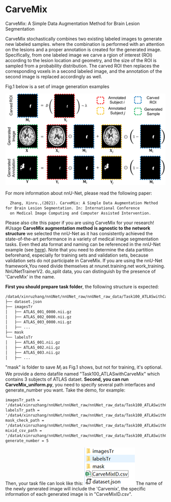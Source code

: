 # CarveMix
CarveMix: A Simple Data Augmentation Method for Brain Lesion Segmentation

CarveMix stochastically combines two existing labeled images to generate new labeled samples. where the combination is performed with an attention on the lesions and a proper annotation is created for the generated image. Specifically, from one labeled image we carve a rgion of interest (ROI) according to the lesion location and geometry, and
the size of the ROI is sampled from a probability distribution. The carved ROI then replaces the corresponding voxels in a second labeled image, and the annotation of the second image is replaced accordingly as well.

Fig.1 below is a set of image generation examples

![image](https://github.com/ZhangxinruBIT/CarveMix/blob/main/readme_Img/carve.png)

For more information about nnU-Net, please read the following paper:


      Zhang, Xinru.,(2021). CarveMix: A Simple Data Augmentation Method for Brain Lesion Segmentation. In: International Conference 
      on Medical Image Computing and Computer Assisted Intervention.

Please also cite this paper if you are using CarveMix for your research!
#Usage
**CarveMix augmentation method is agnostic to the network structure**
we selected the nnU-Net as it has consistently achieved the state-of-the-art performance in a variety of medical image segmentation tasks. Even thed ata format and naming can be referenced in the nnU-Net example (see [here](https://github.com/MIC-DKFZ/nnUNet.git)).
Note that you need to determine the data partition beforehand, especially for training sets and validation sets, because validation sets do not participate in CarveMix. If you are using the nnU-Net framework,You need  divide themselves at nnunet.training.net work_training. NnUNetTrainerV2. do_split data, you can distinguish by the presence of 'CarveMix' in the name.

**First you should prepare task folder**, the following structure is expected:

    /data4/xinruzhang/nnUNet/nnUNet_raw/nnUNet_raw_data/Task100_ATLASwithCarveMix/
    ├── dataset.json
    ├── imagesTr
    │   ├── ATLAS_001_0000.nii.gz
    │   ├── ATLAS_002_0000.nii.gz
    │   ├── ATLAS_003_0000.nii.gz
    │   ├── ...
    ├── mask
    └── labelsTr
    │   ├── ATLAS_001.nii.gz
    │   ├── ATLAS_002.nii.gz
    │   ├── ATLAS_003.nii.gz
    │   ├── ...
    
 "mask" is folder to save $M_i$ as Fig.1 shows, but not for training, it's optional. We provide a demo datafile named "Task100_ATLASwithCarveMix" which contains 3 subjects of ATLAS dataet.
 **Second, you can run CarveMix_uniform.py**, you need to specify several path interfaces and generate_number you want. Take the demo, for example:

    imagesTr_path = '/data4/xinruzhang/nnUNet/nnUNet_raw/nnUNet_raw_data/Task100_ATLASwithCarveMix/imagesTr'
    labelsTr_path = '/data4/xinruzhang/nnUNet/nnUNet_raw/nnUNet_raw_data/Task100_ATLASwithCarveMix/labelsTr'
    mask_check_path = '/data4/xinruzhang/nnUNet/nnUNet_raw/nnUNet_raw_data/Task100_ATLASwithCarveMix/mask'
    mixid_csv_path = '/data4/xinruzhang/nnUNet/nnUNet_raw/nnUNet_raw_data/Task100_ATLASwithCarveMix/'
    generate_number = 5
 
Then, your task file can look like this:
 ![image](https://github.com/ZhangxinruBIT/CarveMix/blob/main/readme_Img/dirlistname.png)
The name of the newly generated image will include the 'Carvemix', the specific information of each generated image is in "CarveMixID.csv".
    
    

